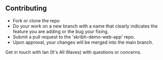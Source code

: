 ## Contributing

- Fork or clone the repo 
- Do your work on a new branch with a name that clearly indicates the feature you are adding or the bug your fixing. 
- Submit a pull request to the 'skribh-demo-web-app' repo. 
- Upon approval, your changes will be merged into the main branch.

Get in touch with Ian (It's All Waves) with questions or concerns.